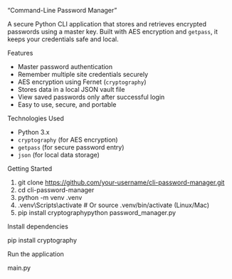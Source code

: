 “Command-Line Password Manager”


A secure Python CLI application that stores and retrieves encrypted passwords using a master key. Built with AES encryption and `getpass`, it keeps your credentials safe and local.

Features

-  Master password authentication
-  Remember multiple site credentials securely
-  AES encryption using Fernet (`cryptography`)
-  Stores data in a local JSON vault file
-  View saved passwords only after successful login
-  Easy to use, secure, and portable


Technologies Used

- Python 3.x
- `cryptography` (for AES encryption)
- `getpass` (for secure password entry)
- `json` (for local data storage)

Getting Started

1. git clone https://github.com/your-username/cli-password-manager.git
2. cd cli-password-manager
3. python -m venv .venv
4. .venv\Scripts\activate   # Or source .venv/bin/activate (Linux/Mac)
5. pip install cryptographypython password_manager.py

Install dependencies

pip install cryptography

Run the application

main.py

